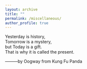 ```yaml
---
layout: archive
title: ""
permalink: /miscellaneous/
author_profile: true
---
```


Yesterday is history, \
Tomorrow is a mystery, \
but Today is a gift. \
That is why it is called the present.

———by Oogway from Kung Fu Panda